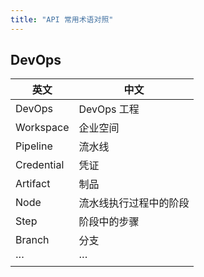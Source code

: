 ```yaml
---
title: "API 常用术语对照"
---
```


## DevOps

|英文| 中文|
|---|---|
|DevOps|DevOps 工程|
|Workspace| 企业空间|
|Pipeline|流水线|
|Credential|凭证|
|Artifact |制品|
|Node|流水线执行过程中的阶段|
|Step|阶段中的步骤|
|Branch|分支|
|··· | ···|